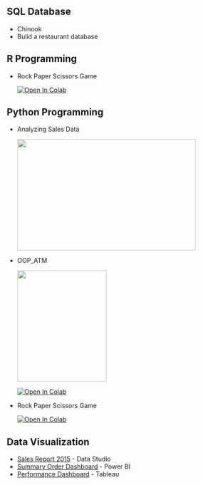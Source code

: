 ## SQL Database
  - Chinook 
  - Bulid a restaurant database
  
## R Programming
  - Rock Paper Scissors Game 
    
    [![Open In Colab](https://colab.research.google.com/assets/colab-badge.svg)](https://colab.research.google.com/drive/197AZFvIu_VJyCPi9GP3BiI--9hNbBVna?usp=sharing)
  
## Python Programming
  - Analyzing Sales Data
  
    <img src="https://github.com/maypn/myPortfolio/blob/a11ddf495ca5249dc1f2508e45a1d526878fdd31/images/Shop02.jpg" width="400" height="250">
    
  
  - OOP_ATM 
  
    <img src="https://github.com/maypn/myPortfolio/blob/96dc22a9af563639a72bc4206de81c2fb968f0ba/images/ATM02.jpg" width="200" height="250">
    
    [![Open In Colab](https://colab.research.google.com/assets/colab-badge.svg)](https://colab.research.google.com/drive/1bb8wVyEakpsO-QvxoCc3dUHo3ogBAIZt?usp=sharing)
    
  - Rock Paper Scissors Game 
    
    [![Open In Colab](https://colab.research.google.com/assets/colab-badge.svg)](https://colab.research.google.com/drive/1ggwf9v4gNB-zEdDIIeCir8gHmdT8XbPC?usp=sharing)
  
## Data Visualization
  - [Sales Report 2015](https://github.com/maypn/myPortfolio/blob/85ae46169ee49305a047d90410892d344ce15914/Dashboard/Sales_Report.pdf) - Data Studio
  - [Summary Order Dashboard](https://github.com/maypn/myPortfolio/blob/6dafbf487ab7ed791eb9e0fcc86d1dbf9f7aeac4/Dashboard/Summary%20order%20dashboard.pdf) - Power BI
  - [Performance Dashboard](https://public.tableau.com/app/profile/mayp7482/viz/Tableau101_16594651781360/Dashboard1#1) - Tableau
